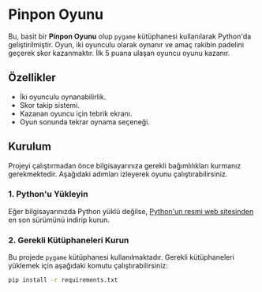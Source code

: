 # Pinpon Oyunu

Bu, basit bir **Pinpon Oyunu** olup `pygame` kütüphanesi kullanılarak Python'da geliştirilmiştir. Oyun, iki oyunculu olarak oynanır ve amaç rakibin padelini geçerek skor kazanmaktır. İlk 5 puana ulaşan oyuncu oyunu kazanır.

## Özellikler

- İki oyunculu oynanabilirlik.
- Skor takip sistemi.
- Kazanan oyuncu için tebrik ekranı.
- Oyun sonunda tekrar oynama seçeneği.

## Kurulum

Projeyi çalıştırmadan önce bilgisayarınıza gerekli bağımlılıkları kurmanız gerekmektedir. Aşağıdaki adımları izleyerek oyunu çalıştırabilirsiniz.

### 1. Python'u Yükleyin

Eğer bilgisayarınızda Python yüklü değilse, [Python'un resmi web sitesinden](https://www.python.org/downloads/) en son sürümünü indirip kurun.

### 2. Gerekli Kütüphaneleri Kurun

Bu projede `pygame` kütüphanesi kullanılmaktadır. Gerekli kütüphaneleri yüklemek için aşağıdaki komutu çalıştırabilirsiniz:

```bash
pip install -r requirements.txt
